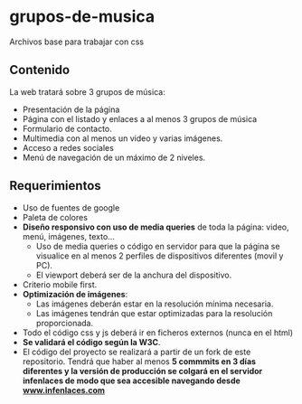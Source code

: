 # grupos-de-musica
Archivos base para trabajar con css

## Contenido
La web tratará sobre 3 grupos de música:
- Presentación de la página
- Página con el listado y enlaces a al menos 3 grupos de música
- Formulario de contacto.
- Multimedia con al menos un video y varias imágenes.
- Acceso a redes sociales
- Menú de navegación de un máximo de 2 niveles.

## Requerimientos
- Uso de fuentes de google
- Paleta de colores
- **Diseño responsivo con uso de media queries** de toda la página: video, menú, imágenes, texto...
  - Uso de media queries o código en servidor para que la página se visualice en al menos 2 perfiles de dispositivos diferentes (movil y PC). 
  - El viewport deberá ser de la anchura del dispositivo.
- Criterio mobile first.
- **Optimización de imágenes**:
  - Las imágenes deberán estar en la resolución mínima necesaria.
  - Las imágenes tendrán que estar optimizadas para la resolución proporcionada.
- Todo el código css y js deberá ir en ficheros externos (nunca en el html)
- **Se validará el código según la W3C**.
- El código del proyecto se realizará a partir de un fork de este repositorio. Tendrá que haber al menos **5 commmits en 3 días diferentes y la versión de producción se colgará en el servidor infenlaces de modo que sea accesible navegando desde www.infenlaces.com**
